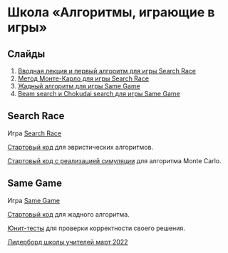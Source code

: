 # Школа «Алгоритмы, играющие в игры»

## Слайды

1. [Вводная лекция и первый алгоритм для игры Search Race](slides/online_4dx1.5h/day0-intro.pptx)
2. [Метод Монте-Карло для игры Search Race](slides/online_4dx1.5h/day1-montecarlo.pptx)
3. [Жадный алгоритм для игры Same Game](slides/online_4dx1.5h/day2-greedy.pptx)
3. [Beam search и Chokudai search для игры Same Game](slides/online_4dx1.5h/day3-beam.pptx)

## Search Race

Игра [Search Race](https://www.codingame.com/multiplayer/optimization/search-race)

[Стартовый код](/search-race/searchrace_heuristics.py) для эвристических алгоритмов.

[Стартовый код с реализацией симуляции](/search-race/searchrace_simulation.py) для алгоритма Monte Carlo.

## Same Game

Игра [Same Game](https://www.codingame.com/multiplayer/optimization/samegame)

[Стартовый код](/same-game/samegame.py) для жадного алгоритма.

[Юнит-тесты](/same-game/tests.py) для проверки корректности своего решения.

[Лидерборд школы учителей март 2022](https://docs.google.com/spreadsheets/d/1WSjvCBzfQUUCSWkiHbSvjwpa4u8yLpZqoUuzhWb06GM/edit?usp=sharing)
